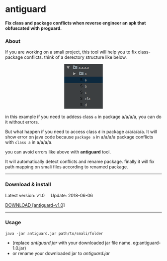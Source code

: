 

# antiguard
**Fix class and package conflicts when reverse engineer an apk that obfuscated with proguard.**

### About
If you are working on a smali project, this tool will help you to fix class-package conflicts.
think of a derectory structure like below.

<p align="center">
  <img src="https://github.com/infahash/antiguard/blob/master/asset/directory%20structure.PNG" />
</p>

in this example if you need to addess class `a` in package a/a/a/a, you can do it without errors.

But what happen if you need to access class `d` in package a/a/a/a/a. It will show error on java code because `package a` in a/a/a/a package conflicts with `class a` in a/a/a/a. 

you can avoid errors like above with **antiguard** tool.

It will automatically detect conflicts and rename package. finally it will fix path mapping on smali files according to renamed package.

------------



### Download & install

Latest version: v1.0 &nbsp;&nbsp;&nbsp; Update: 2018-06-06

<a href="https://github.com/infahash/antiguard/releases/download/v1.0/antiguard-1.0.jar" style="border: 10px 10px solid green">
  DOWNLOAD [antiguard-v1.0]
</a>

------------

### Usage
```
java -jar antiguard.jar path/to/smali/folder
```
* (replace *antiguard.jar* with your downloaded jar file name. eg:antiguard-1.0.jar)
* or rename your downloaded jar to *antiguard.jar*
